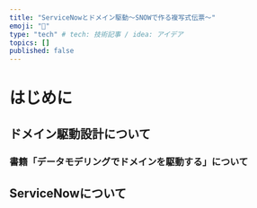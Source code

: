 ```yaml
---
title: "ServiceNowとドメイン駆動〜SNOWで作る複写式伝票〜"
emoji: "🐡"
type: "tech" # tech: 技術記事 / idea: アイデア
topics: []
published: false
---
```

# はじめに

## ドメイン駆動設計について

### 書籍「データモデリングでドメインを駆動する」について

## ServiceNowについて





